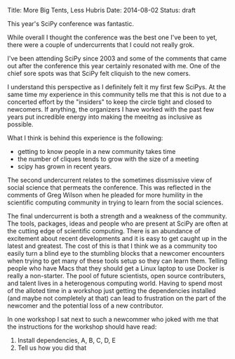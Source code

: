 Title: More Big Tents, Less Hubris
Date: 2014-08-02
Status: draft

This year's SciPy conference was fantastic.

While overall I thought the conference was the best one I've been to yet, there were a couple of undercurrents that I could not really grok.

I've been attending SciPy since 2003 and some of the comments that came out after the conference this year certainly resonated with me. One of the chief sore spots was that SciPy felt cliquish to the new comers. 

I understand this perspective as I definitely felt it my first few SciPys. At the same time my experience in this community tells me that this is not due to a concerted effort by the "insiders" to keep the circle tight and closed to newcomers. If anything, the organizers I have worked with the past few years put incredible energy into making the meeitng as inclusive as possible. 

What I think is behind this experience is the following:

- getting to know people in a new community takes time
- the number of cliques tends to grow with the size of a meeting
- scipy has grown in recent years.


The second undercurrent relates to the sometimes dissmissive view of social science that permeats the conference. This was reflected in the comments of Greg Wilson when he pleaded for more humility in the scientific computing community in trying to learn from the social sciences.



The final undercurrent is both a strength and a weakness of the community. The tools, packages, ideas and people who are present at SciPy are often at the cutting edge of scientific computing. There is an abundance of excitement about recent developments and it is easy to get caught up in the latest and greatest. The cost of this is that I think we as a community too easily turn a blind eye to the stumbling blocks that a newcomer encounters when trying to get many of these tools setup so they can learn them. Telling people who have Macs that they should get a Linux laptop to use Docker is really a non-starter. The pool of future scientists, open source contributers, and talent lives in a heterogenous computing world. Having to spend most of the alloted time in a workshop just getting the dependencies installed (and maybe not completely at that) can lead to frustration on the part of the newcomer and the potential loss of a new contributor.

In one workshop I sat next to such a newcommer who joked with me that the instructions for the workshop should have read:

1. Install dependencies, A, B, C, D, E
2. Tell us how you did that

